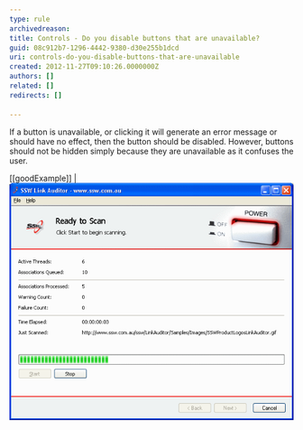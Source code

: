 ```yaml
---
type: rule
archivedreason: 
title: Controls - Do you disable buttons that are unavailable?
guid: 08c912b7-1296-4442-9380-d30e255b1dcd
uri: controls-do-you-disable-buttons-that-are-unavailable
created: 2012-11-27T09:10:26.0000000Z
authors: []
related: []
redirects: []

---
```


If a button is unavailable, or clicking it will generate an error message or should have no effect, then the button should be disabled. However, buttons should not be hidden simply because they are unavailable as it confuses the user. 
<!--endintro-->

[[goodExample]]
| ![The Start button is disabled in SSW Link Auditor after the scan has started](../../assets/ReadytoScan.gif)
